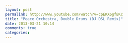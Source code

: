 ```yaml
---
layout: post
permalink: http://www.youtube.com/watch?v=cpEKX6gfBKc
title: "Peace Orchestra, Double Drums (DJ DSL Remix)"
date: 2013-03-21 10:14
comments: true
categories:
---
```



